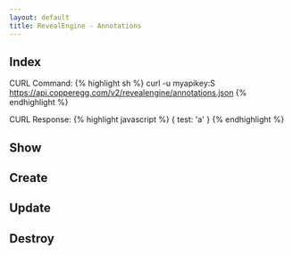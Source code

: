 ```yaml
---
layout: default
title: RevealEngine - Annotations
---
```


Index
-----

CURL Command:
{% highlight sh %}
curl -u myapikey:S https://api.copperegg.com/v2/revealengine/annotations.json
{% endhighlight %}

CURL Response:
{% highlight javascript %}
{
  test: 'a'
}
{% endhighlight %}

Show
----

Create
------

Update
------

Destroy
-------